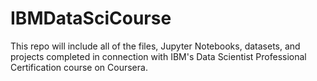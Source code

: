 # IBMDataSciCourse

This repo will include all of the files, Jupyter Notebooks, datasets, and projects completed in connection with IBM's Data Scientist Professional Certification course on Coursera.

